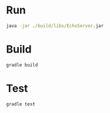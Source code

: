 # Run
``` cmd
java -jar ./build/libs/EchoServer.jar
```

# Build

``` cmd
gradle build
```

# Test

``` cmd
gradle test
```
